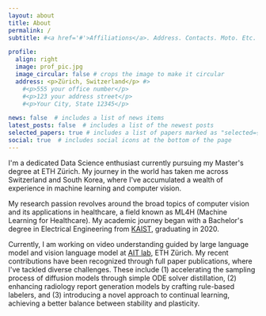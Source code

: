 ```yaml
---
layout: about
title: About
permalink: /
subtitle: #<a href='#'>Affiliations</a>. Address. Contacts. Moto. Etc.

profile:
  align: right
  image: prof_pic.jpg
  image_circular: false # crops the image to make it circular
  address: <p>Zürich, Switzerland</p> #>
    #<p>555 your office number</p>
    #<p>123 your address street</p>
    #<p>Your City, State 12345</p>

news: false  # includes a list of news items
latest_posts: false  # includes a list of the newest posts
selected_papers: true # includes a list of papers marked as "selected={true}"
social: true  # includes social icons at the bottom of the page
---
```


I'm a dedicated Data Science enthusiast currently pursuing my Master's degree at ETH Zürich. My journey in the world has taken me across Switzerland and South Korea, where I've accumulated a wealth of experience in machine learning and computer vision.

My research passion revolves around the broad topics of computer vision and its applications in healthcare, a field known as ML4H (Machine Learning for Healthcare). My academic journey began with a Bachelor's degree in Electrical Engineering from [KAIST](https://www.kaist.ac.kr/en/), graduating in 2020.

Currently, I am working on video understanding guided by large language model and vision language model at [AIT lab](https://ait.ethz.ch/), ETH Zürich. My recent contributions have been recognized through full paper publications, where I've tackled diverse challenges. These include (1) accelerating the sampling process of diffusion models through simple ODE solver distillation, (2) enhancing radiology report generation models by crafting rule-based labelers, and (3) introducing a novel approach to continual learning, achieving a better balance between stability and plasticity.